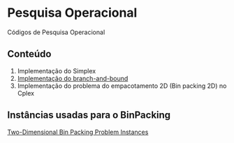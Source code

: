 # Pesquisa Operacional
Códigos de Pesquisa Operacional

## Conteúdo
  1. Implementação do Simplex 
  2. [Implementação do branch-and-bound](blob/master/branch_and_bound.py)
  3. Implementação do problema do empacotamento 2D (Bin packing 2D) no Cplex

## Instâncias usadas para o BinPacking
[Two-Dimensional Bin Packing Problem Instances](http://or.dei.unibo.it/library/two-dimensional-bin-packing-problem)
